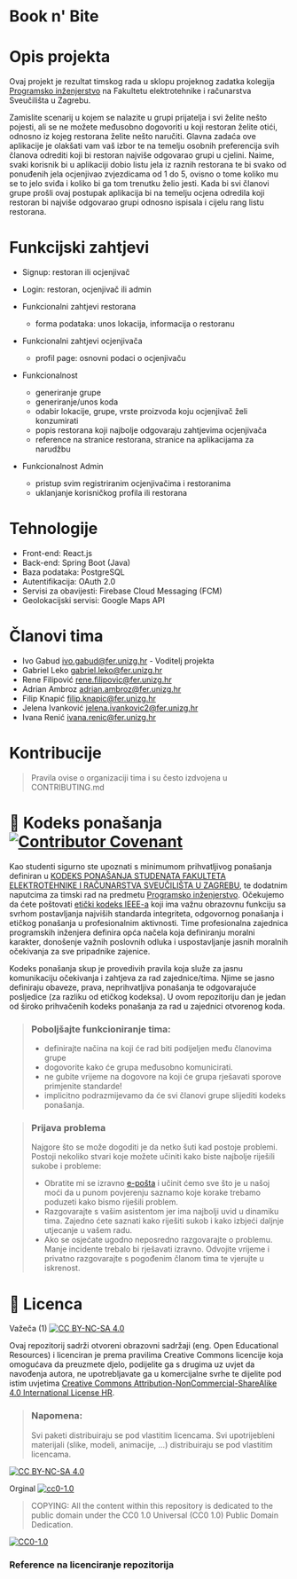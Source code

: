 # Book n' Bite
  

# Opis projekta
Ovaj projekt je rezultat timskog rada u sklopu projeknog zadatka kolegija [Programsko inženjerstvo](https://www.fer.unizg.hr/predmet/proinz) na Fakultetu elektrotehnike i računarstva Sveučilišta u Zagrebu. 

Zamislite scenarij u kojem se nalazite u grupi prijatelja i svi želite nešto pojesti, ali se ne možete 
međusobno dogovoriti u koji restoran želite otići, odnosno iz kojeg restorana želite nešto naručiti. 
Glavna zadaća ove aplikacije je olakšati vam vaš izbor te na temelju osobnih preferencija svih 
članova odrediti koji bi restoran najviše odgovarao grupi u cjelini. Naime, svaki korisnik bi u aplikaciji 
dobio listu jela iz raznih restorana te bi svako od ponuđenih jela ocjenjivao zvjezdicama od 1 do 5, 
ovisno o tome koliko mu se to jelo sviđa i koliko bi ga tom trenutku želio jesti. Kada bi svi članovi grupe 
prošli ovaj postupak aplikacija bi na temelju ocjena odredila koji restoran bi najviše odgovarao grupi 
odnosno ispisala i cijelu rang listu restorana.

# Funkcijski zahtjevi
- Signup: restoran ili ocjenjivač
- Login: restoran, ocjenjivač ili admin
- Funkcionalni zahtjevi restorana 
  - forma podataka: unos lokacija, informacija o restoranu
- Funkcionalni zahtjevi ocjenjivača
  - profil page: osnovni podaci o ocjenjivaču

- Funkcionalnost 
  - generiranje grupe 
  - generiranje/unos koda 
  - odabir lokacije, grupe, vrste proizvoda koju ocjenjivač želi konzumirati 
  - popis restorana koji najbolje odgovaraju zahtjevima ocjenjivača
  - reference na stranice restorana, stranice na aplikacijama za narudžbu 

- Funkcionalnost Admin
  - pristup svim registriranim ocjenjivačima i restoranima
  - uklanjanje korisničkog profila ili restorana


# Tehnologije

- Front-end: React.js
- Back-end: Spring Boot (Java)
- Baza podataka: PostgreSQL
- Autentifikacija: OAuth 2.0
- Servisi za obavijesti: Firebase Cloud Messaging (FCM)
- Geolokacijski servisi: Google Maps API

# Članovi tima 
- Ivo Gabud ivo.gabud@fer.unizg.hr  - Voditelj projekta
- Gabriel Leko gabriel.leko@fer.unizg.hr
- Rene Filipović rene.filipovic@fer.unizg.hr
- Adrian Ambroz adrian.ambroz@fer.unizg.hr
- Filip Knapić filip.knapic@fer.unizg.hr
- Jelena Ivanković jelena.ivankovic2@fer.unizg.hr
- Ivana Renić ivana.renic@fer.unizg.hr

# Kontribucije
>Pravila ovise o organizaciji tima i su često izdvojena u CONTRIBUTING.md



# 📝 Kodeks ponašanja [![Contributor Covenant](https://img.shields.io/badge/Contributor%20Covenant-2.1-4baaaa.svg)](CODE_OF_CONDUCT.md)
Kao studenti sigurno ste upoznati s minimumom prihvatljivog ponašanja definiran u [KODEKS PONAŠANJA STUDENATA FAKULTETA ELEKTROTEHNIKE I RAČUNARSTVA SVEUČILIŠTA U ZAGREBU](https://www.fer.hr/_download/repository/Kodeks_ponasanja_studenata_FER-a_procisceni_tekst_2016%5B1%5D.pdf), te dodatnim naputcima za timski rad na predmetu [Programsko inženjerstvo](https://wwww.fer.hr).
Očekujemo da ćete poštovati [etički kodeks IEEE-a](https://www.ieee.org/about/corporate/governance/p7-8.html) koji ima važnu obrazovnu funkciju sa svrhom postavljanja najviših standarda integriteta, odgovornog ponašanja i etičkog ponašanja u profesionalnim aktivnosti. Time profesionalna zajednica programskih inženjera definira opća načela koja definiranju  moralni karakter, donošenje važnih poslovnih odluka i uspostavljanje jasnih moralnih očekivanja za sve pripadnike zajenice.

Kodeks ponašanja skup je provedivih pravila koja služe za jasnu komunikaciju očekivanja i zahtjeva za rad zajednice/tima. Njime se jasno definiraju obaveze, prava, neprihvatljiva ponašanja te  odgovarajuće posljedice (za razliku od etičkog kodeksa). U ovom repozitoriju dan je jedan od široko prihvačenih kodeks ponašanja za rad u zajednici otvorenog koda.
>### Poboljšajte funkcioniranje tima:
>* definirajte načina na koji će rad biti podijeljen među članovima grupe
>* dogovorite kako će grupa međusobno komunicirati.
>* ne gubite vrijeme na dogovore na koji će grupa rješavati sporove primjenite standarde!
>* implicitno podrazmijevamo da će svi članovi grupe slijediti kodeks ponašanja.
 
>###  Prijava problema
>Najgore što se može dogoditi je da netko šuti kad postoje problemi. Postoji nekoliko stvari koje možete učiniti kako biste najbolje riješili sukobe i probleme:
>* Obratite mi se izravno [e-pošta](mailto:vlado.sruk@fer.hr) i  učinit ćemo sve što je u našoj moći da u punom povjerenju saznamo koje korake trebamo poduzeti kako bismo riješili problem.
>* Razgovarajte s vašim asistentom jer ima najbolji uvid u dinamiku tima. Zajedno ćete saznati kako riješiti sukob i kako izbjeći daljnje utjecanje u vašem radu.
>* Ako se osjećate ugodno neposredno razgovarajte o problemu. Manje incidente trebalo bi rješavati izravno. Odvojite vrijeme i privatno razgovarajte s pogođenim članom tima te vjerujte u iskrenost.

# 📝 Licenca
Važeča (1)
[![CC BY-NC-SA 4.0][cc-by-nc-sa-shield]][cc-by-nc-sa]

Ovaj repozitorij sadrži otvoreni obrazovni sadržaji (eng. Open Educational Resources)  i licenciran je prema pravilima Creative Commons licencije koja omogućava da preuzmete djelo, podijelite ga s drugima uz 
uvjet da navođenja autora, ne upotrebljavate ga u komercijalne svrhe te dijelite pod istim uvjetima [Creative Commons Attribution-NonCommercial-ShareAlike 4.0 International License HR][cc-by-nc-sa].
>
> ### Napomena:
>
> Svi paketi distribuiraju se pod vlastitim licencama.
> Svi upotrijebleni materijali  (slike, modeli, animacije, ...) distribuiraju se pod vlastitim licencama.

[![CC BY-NC-SA 4.0][cc-by-nc-sa-image]][cc-by-nc-sa]

[cc-by-nc-sa]: https://creativecommons.org/licenses/by-nc/4.0/deed.hr 
[cc-by-nc-sa-image]: https://licensebuttons.net/l/by-nc-sa/4.0/88x31.png
[cc-by-nc-sa-shield]: https://img.shields.io/badge/License-CC%20BY--NC--SA%204.0-lightgrey.svg

Orginal [![cc0-1.0][cc0-1.0-shield]][cc0-1.0]
>
>COPYING: All the content within this repository is dedicated to the public domain under the CC0 1.0 Universal (CC0 1.0) Public Domain Dedication.
>
[![CC0-1.0][cc0-1.0-image]][cc0-1.0]

[cc0-1.0]: https://creativecommons.org/licenses/by/1.0/deed.en
[cc0-1.0-image]: https://licensebuttons.net/l/by/1.0/88x31.png
[cc0-1.0-shield]: https://img.shields.io/badge/License-CC0--1.0-lightgrey.svg

### Reference na licenciranje repozitorija
